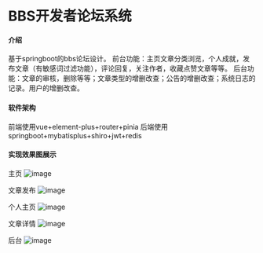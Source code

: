# BBS开发者论坛系统

#### 介绍
基于springboot的bbs论坛设计。
前台功能：主页文章分类浏览，个人成就，发布文章（有敏感词过滤功能），评论回复，关注作者，收藏点赞文章等等。
后台功能：文章的审核，删除等等；文章类型的增删改查；公告的增删改查；系统日志的记录。用户的增删改查。

#### 软件架构
前端使用vue+element-plus+router+pinia 后端使用springboot+mybatisplus+shiro+jwt+redis

#### 实现效果图展示
主页
![image](https://user-images.githubusercontent.com/89372363/197430885-d02bed06-347f-4bc1-a3ac-3b3c825da161.png)

文章发布
![image](https://user-images.githubusercontent.com/89372363/197431348-988a2394-b9a0-4d53-a425-d07b71649938.png)

个人主页
![image](https://user-images.githubusercontent.com/89372363/197431050-ac0eab02-1183-439e-877f-9ee179b12d5e.png)

文章详情
![image](https://user-images.githubusercontent.com/89372363/197431019-18729717-d1d0-4f80-9b08-11a459e20f1a.png)

后台
![image](https://user-images.githubusercontent.com/89372363/197431521-ddf16629-96b5-421a-a118-dc17da34f6ff.png)
